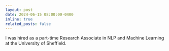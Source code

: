 ```yaml
---
layout: post
date: 2024-06-15 08:00:00-0400
inline: true
related_posts: false
---
```


I was hired as a part-time Research Associate in NLP and Machine Learning at the University of Sheffield.